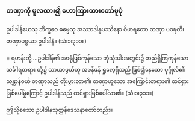 ### တဏှာကို မူလထား၍ ဟောကြားထားတော်မူပုံ

ဥပါဒါနိယေသု ဘိက္ခဝေ ဓမ္မေသု အဿာဒါနုပဿိနော ဝိဟရတော တဏှာ ပဝဍ္ဎတိ၊ တဏှာပစ္စယာ
ဥပါဒါနံ။ (သံ၊၁၊၃၁၁။)

= ရဟန်းတို့ ...ဥပါဒါန်၏ အာရုံဖြစ်ကုန်သော ဘုံသုံးပါးအတွင်း၌ တည်ရှိကြကုန်သော သင်္ခါရတရား
တို့၌ သာယာဖွယ်ဟု အဖန်ဖန် ရှုလေ့ရှိသည် ဖြစ်၍နေသော ပုဂ္ဂိုလ်၏ သန္တာန်ဝယ် တဏှာသည် တိုးပွားလာ၏၊
တဏှာဟူသော အကြောင်းတရား၏ ထင်ရှား ဖြစ်ပေါ်မှုကြောင့် ဥပါဒါန်သည် ထင်ရှားဖြစ်ပေါ်လာ၏။
<r>(သံ၊၁၊၃၁၁။)</r>

ဤသို့စသော ဥပါဒါနသုတ္တန်ဒေသနာတော်တည်း။
